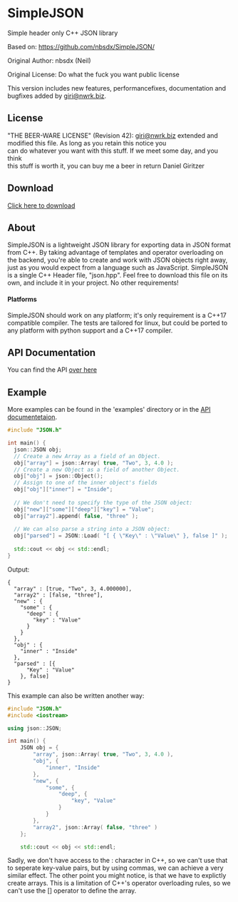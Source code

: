 SimpleJSON
==========
Simple header only C++ JSON library

Based on: https://github.com/nbsdx/SimpleJSON/ 

Original Author: nbsdx (Neil)

Original License: Do what the fuck you want public license

This version includes new features, performancefixes, documentation and bugfixes added by <giri@nwrk.biz>.

## License

"THE BEER-WARE LICENSE" (Revision 42):
<giri@nwrk.biz> extended and modified this file. As long as you retain this notice you  
can do whatever you want with this stuff. If we meet some day, and you think  
this stuff is worth it, you can buy me a beer in return Daniel Giritzer

## Download

[Click here to download](https://raw.githubusercontent.com/nwrkbiz/SimpleJSON/master/JSON.h)

## About

SimpleJSON is a lightweight JSON library for exporting data in JSON format from C++. By taking advantage of templates and operator overloading on the backend, you're able to create and work with JSON objects right away, just as you would expect from a language such as JavaScript. SimpleJSON is a single C++ Header file, "json.hpp". Feel free to download this file on its own, and include it in your project. No other requirements!

#### Platforms

SimpleJSON should work on any platform; it's only requirement is a C++17 compatible compiler. The tests are tailored for linux, but could be ported to any platform with python support and a C++17 compiler.

## API Documentation

You can find the API [over here](https://nwrkbiz.github.io/SimpleJSON/html/classjson_1_1JSON.html)

## Example

More examples can be found in the 'examples' directory or in the [API documentetaion](https://nwrkbiz.github.io/SimpleJSON/html/classjson_1_1JSON.html#details).

```cpp
#include "JSON.h"

int main() {
  json::JSON obj;
  // Create a new Array as a field of an Object.
  obj["array"] = json::Array( true, "Two", 3, 4.0 );
  // Create a new Object as a field of another Object.
  obj["obj"] = json::Object();
  // Assign to one of the inner object's fields
  obj["obj"]["inner"] = "Inside";
  
  // We don't need to specify the type of the JSON object:
  obj["new"]["some"]["deep"]["key"] = "Value";
  obj["array2"].append( false, "three" );
  
  // We can also parse a string into a JSON object:
  obj["parsed"] = JSON::Load( "[ { \"Key\" : \"Value\" }, false ]" );
  
  std::cout << obj << std::endl;
}
```
Output:
``` 
{
  "array" : [true, "Two", 3, 4.000000],
  "array2" : [false, "three"],
  "new" : {
    "some" : {
      "deep" : {
        "key" : "Value"
      }
    }
  },
  "obj" : {
    "inner" : "Inside"
  },
  "parsed" : [{
      "Key" : "Value"
    }, false]
}
```

This example can also be written another way:
```cpp
#include "JSON.h"
#include <iostream>

using json::JSON;

int main() {
    JSON obj = {
        "array", json::Array( true, "Two", 3, 4.0 ),
        "obj", {
            "inner", "Inside"
        },
        "new", { 
            "some", { 
                "deep", { 
                    "key", "Value" 
                } 
            } 
        },
        "array2", json::Array( false, "three" )
    };

    std::cout << obj << std::endl;
```
Sadly, we don't have access to the : character in C++, so we can't use that to seperate key-value pairs, but by using commas, we can achieve a very similar effect. The other point you might notice, is that we have to explictly create arrays. This is a limitation of C++'s operator overloading rules, so we can't use the [] operator to define the array.
